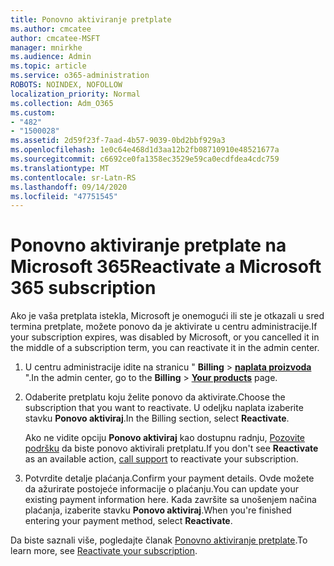 ```yaml
---
title: Ponovno aktiviranje pretplate
ms.author: cmcatee
author: cmcatee-MSFT
manager: mnirkhe
ms.audience: Admin
ms.topic: article
ms.service: o365-administration
ROBOTS: NOINDEX, NOFOLLOW
localization_priority: Normal
ms.collection: Adm_O365
ms.custom:
- "482"
- "1500028"
ms.assetid: 2d59f23f-7aad-4b57-9039-0bd2bbf929a3
ms.openlocfilehash: 1e0c64e468d1d3aa12b2fb08710910e48521677a
ms.sourcegitcommit: c6692ce0fa1358ec3529e59ca0ecdfdea4cdc759
ms.translationtype: MT
ms.contentlocale: sr-Latn-RS
ms.lasthandoff: 09/14/2020
ms.locfileid: "47751545"
---
```

# <a name="reactivate-a-microsoft-365-subscription"></a><span data-ttu-id="92a72-102">Ponovno aktiviranje pretplate na Microsoft 365</span><span class="sxs-lookup"><span data-stu-id="92a72-102">Reactivate a Microsoft 365 subscription</span></span>

<span data-ttu-id="92a72-103">Ako je vaša pretplata istekla, Microsoft je onemogući ili ste je otkazali u sred termina pretplate, možete ponovo da je aktivirate u centru administracije.</span><span class="sxs-lookup"><span data-stu-id="92a72-103">If your subscription expires, was disabled by Microsoft, or you cancelled it in the middle of a subscription term, you can reactivate it in the admin center.</span></span>
  
1. <span data-ttu-id="92a72-104">U centru administracije idite na stranicu " **Billing** \> **[naplata proizvoda](https://go.microsoft.com/fwlink/p/?linkid=842054)** ".</span><span class="sxs-lookup"><span data-stu-id="92a72-104">In the admin center, go to the **Billing** \> **[Your products](https://go.microsoft.com/fwlink/p/?linkid=842054)** page.</span></span>

2. <span data-ttu-id="92a72-105">Odaberite pretplatu koju želite ponovo da aktivirate.</span><span class="sxs-lookup"><span data-stu-id="92a72-105">Choose the subscription that you want to reactivate.</span></span> <span data-ttu-id="92a72-106">U odeljku naplata izaberite stavku **Ponovo aktiviraj**.</span><span class="sxs-lookup"><span data-stu-id="92a72-106">In the Billing section, select **Reactivate**.</span></span>

    <span data-ttu-id="92a72-107">Ako ne vidite opciju **Ponovo aktiviraj** kao dostupnu radnju, [Pozovite podršku](https://docs.microsoft.com/microsoft-365/admin/contact-support-for-business-products) da biste ponovo aktivirali pretplatu.</span><span class="sxs-lookup"><span data-stu-id="92a72-107">If you don't see **Reactivate** as an available action, [call support](https://docs.microsoft.com/microsoft-365/admin/contact-support-for-business-products) to reactivate your subscription.</span></span>

3. <span data-ttu-id="92a72-108">Potvrdite detalje plaćanja.</span><span class="sxs-lookup"><span data-stu-id="92a72-108">Confirm your payment details.</span></span> <span data-ttu-id="92a72-109">Ovde možete da ažurirate postojeće informacije o plaćanju.</span><span class="sxs-lookup"><span data-stu-id="92a72-109">You can update your existing payment information here.</span></span> <span data-ttu-id="92a72-110">Kada završite sa unošenjem načina plaćanja, izaberite stavku **Ponovo aktiviraj**.</span><span class="sxs-lookup"><span data-stu-id="92a72-110">When you're finished entering your payment method, select **Reactivate**.</span></span>

<span data-ttu-id="92a72-111">Da biste saznali više, pogledajte članak [Ponovno aktiviranje pretplate](https://docs.microsoft.com/microsoft-365/commerce/subscriptions/reactivate-your-subscription).</span><span class="sxs-lookup"><span data-stu-id="92a72-111">To learn more, see [Reactivate your subscription](https://docs.microsoft.com/microsoft-365/commerce/subscriptions/reactivate-your-subscription).</span></span>